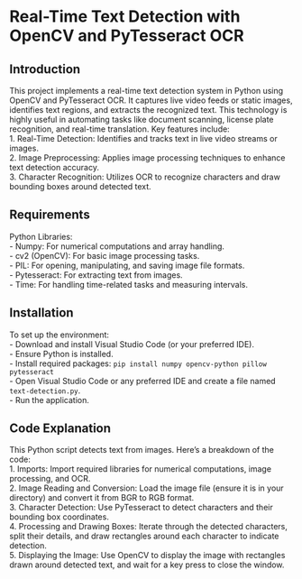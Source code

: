 <!DOCTYPE html>
<html>

<head>
  <h1>Real-Time Text Detection with OpenCV and PyTesseract OCR</h1>
</head>

<body>
  <h2>Introduction</h2>
  <p>This project implements a real-time text detection system in Python using OpenCV and PyTesseract OCR. It captures live video feeds or static images, identifies text regions, and extracts the
     recognized text. This technology is highly useful in automating tasks like document scanning, license plate recognition, and real-time translation. Key features include:<br>
     1. Real-Time Detection: Identifies and tracks text in live video streams or images.<br>
     2. Image Preprocessing: Applies image processing techniques to enhance text detection accuracy.<br>
     3. Character Recognition: Utilizes OCR to recognize characters and draw bounding boxes around detected text.<br></p>
  
  <h2>Requirements</h2>
  <p>Python Libraries:<br>
     - Numpy: For numerical computations and array handling.<br>
     - cv2 (OpenCV): For basic image processing tasks.<br>
     - PIL: For opening, manipulating, and saving image file formats.<br>
     - Pytesseract: For extracting text from images.<br>
     - Time: For handling time-related tasks and measuring intervals.<br></p>

  <h2>Installation</h2>
  <p>To set up the environment:<br>
     - Download and install Visual Studio Code (or your preferred IDE).<br>
     - Ensure Python is installed.<br>
     - Install required packages: <code>pip install numpy opencv-python pillow pytesseract</code><br>
     - Open Visual Studio Code or any preferred IDE and create a file named <code>text-detection.py</code>.<br>
     - Run the application.<be></p>

  <h2>Code Explanation</h2>
  <p>This Python script detects text from images. Here’s a breakdown of the code:<br>
     1. Imports: Import required libraries for numerical computations, image processing, and OCR.<br>
     2. Image Reading and Conversion: Load the image file (ensure it is in your directory) and convert it from BGR to RGB format.<br>
     3. Character Detection: Use PyTesseract to detect characters and their bounding box coordinates.<br>
     4. Processing and Drawing Boxes: Iterate through the detected characters, split their details, and draw rectangles around each character to indicate detection.<br>
     5. Displaying the Image: Use OpenCV to display the image with rectangles drawn around detected text, and wait for a key press to close the window.<br></p>

</body>

</html>
